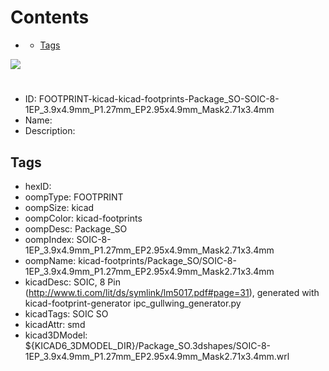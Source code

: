 



Contents
========

* [](#)
	* [Tags](#tags)
  
![][im]
# 

- ID: FOOTPRINT-kicad-kicad-footprints-Package_SO-SOIC-8-1EP_3.9x4.9mm_P1.27mm_EP2.95x4.9mm_Mask2.71x3.4mm
- Name: 
- Description: 

## Tags

- hexID: 
- oompType: FOOTPRINT
- oompSize: kicad
- oompColor: kicad-footprints
- oompDesc: Package_SO
- oompIndex: SOIC-8-1EP_3.9x4.9mm_P1.27mm_EP2.95x4.9mm_Mask2.71x3.4mm
- oompName: kicad-footprints/Package_SO/SOIC-8-1EP_3.9x4.9mm_P1.27mm_EP2.95x4.9mm_Mask2.71x3.4mm
- kicadDesc: SOIC, 8 Pin (http://www.ti.com/lit/ds/symlink/lm5017.pdf#page=31), generated with kicad-footprint-generator ipc_gullwing_generator.py
- kicadTags: SOIC SO
- kicadAttr: smd
- kicad3DModel: ${KICAD6_3DMODEL_DIR}/Package_SO.3dshapes/SOIC-8-1EP_3.9x4.9mm_P1.27mm_EP2.95x4.9mm_Mask2.71x3.4mm.wrl



[im]: image.png
